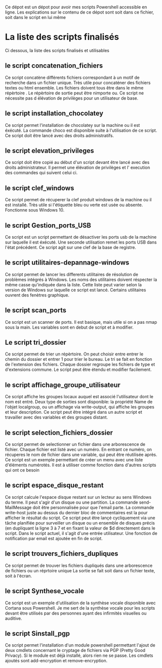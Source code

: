 ﻿Ce dépot est un dépot pour avoir mes scripts Powershell accessible en ligne.
Les explications sur le contenu de ce dépot sont soit dans ce fichier, soit dans le script en lui même

# La liste des scripts finalisés

Ci dessous, la liste des scripts finalisés et utilisables

## le script concatenation_fichiers

Ce script concatène différents fichiers correspondant à un motif de recherche dans un fichier unique.
Très utile pour concaténer des fichiers textes ou html ensemble.
Les fichiers doivent tous être dans le même répèrtoire . Le répèrtoire de sortie peut être nimporte ou.
Ce script ne nécessite pas d élévation de privilèges pour un utilisateur de base. 

## le script installation_chocolatey

Ce script permet l'installation de chocolatey sur la machine ou il est éxécuté.
La commande choco est disponible suite à l'utilisation de ce script.
Ce script doit être lancé avec des droits administratifs.

## le script elevation_privileges

Ce script doit être copié au début d'un script devant être lancé avec des droits administrateur.
Il permet une élévation de privilèges et l' execution des commandes qui suivent celui ci.

## le script clef_windows

Ce script permet de récuperer la clef produit windows de la machine ou il est installé. Très utile si l'étiquette bleu ou verte 
est usée ou absente. Fonctionne sous Windows 10. 

## le script Gestion_ports_USB
Ce script est un script permettant de désactiver les ports usb de la machine sur laquelle il est éxécuté.
Une seconde utilisation remet les ports USB dans l'état précédent.
Ce script agit sur une clef de la base de registre.

## le script utilitaires-depannage-windows
Ce script permet de lancer les differents utilitaires de résolution de problèmes intégrés à Windows. Les noms des utilitaires
doivent réspecter la même casse qu'indiquée dans la liste. Cette liste peut varier selon la version de Windows sur laquelle
ce script est lancé. Certains utilitaires ouvrent des fenètres graphique.

## le script scan_ports

Ce script est un scanner de ports. Il est basique, mais utile si on a pas nmap sous la main.
Les variables sont en debut de script et à modifier.

## Le script tri_dossier
Ce script permet de trier un répèrtoire. On peut choisir entre entrer le chemin du dossier et entrer 1 pour trier le bureau.
Le tri se fait en fonction de l'extension des fichiers. Chaque dossier regroupe les fichiers de type et d'extensions commune.
Le script peut être étendu et modifier facilement. 

## le script affichage_groupe_utilisateur

Ce script affiche les groupes locaux auquel est associé l'utilisateur dont le nom est entré.
Deux type de sorties sont disponible: la propriété Name de l'objet localgroup, ou un affichage via write-output, qui 
affiche les groupes et leur description.
Ce script peut être intégré dans un autre script et travailler avec des variables et des groupes distant.

## le script selection_fichiers_dossier

Ce script permet de selectionner un fichier dans une arborescence de fichier. Chaque fichier est listé avec un numéro. 
En entrant ce numéro, on récuperes le nom de fichier dans une variable, qui peut être réutilisée après.
Ce script est un exemple permettant de créer un menu avec une liste d'éléments numérotés.
Il est à utiliser comme fonction dans d'autres scripts qui ont ce besoin

## le script espace_disque_restant

Ce script calcule l'espace disque restant sur un lecteur au sens Windows du terme. Il peut s'agir d'un disque ou une partition.
La commande send-MailMessage doit être personnalisée pour que l'email parte.
La commande write-host juste au dessus du dernier bloc de commentaires est la pour afficher le résultat du script. 
Ce script peut être lançé cycliquement via une tâche planifiée pour surveiller un disque ou un ensemble de disques précis (en dupliquant la ligne 3 à 7 et en fixant 
la valeur de $d directement dans le script. Dans le script actuel, il s'agit d'une entrée utilisateur.
Une fonction de notification par email est ajoutée en fin de script.

## le script trouvers_fichiers_dupliques
Ce script permet de trouver les fichiers dupliqués dans une arborescence de fichiers ou un réprtoire unique
La sortie se fait soit dans un fichier texte, soit à l'écran.

## le script Synthese_vocale
Ce script est un exemple d'utilisation de la synthèse vocale disponible avec Cortana sous Powershell.
Je me sert de la synthèse vocale pour les scripts devant être utilisés par des personnes ayant des infirmités
visuelles ou auditive.

## le script Sinstall_pgp

Ce script permet l'installation d'un module powershell permettant l'ajout de deux cmdlets concernant le cryptage de fichiers
via PGP (Pretty Good Privacy). Si le module est déjà installé, alors rien ne se passe.
Les cmdlets ajoutés sont add-encryption et remove-encryption.